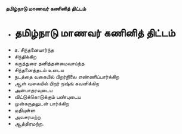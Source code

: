 **தமிழ்நாடு மாணவர் கணினித் திட்டம்**
- # தமிழ்நாடு மாணவர் கணினித் திட்டம்
- a. சிந்தனையார்ந்த
- சிந்திக்கிற
- கருத்துரை தனித்தன்மைவாய்ந்த
- சிந்தனைத்தடம் உடைய
- நடத்தை வகையில் பிறர்நிலை எண்ணிப்பார்க்கிற
- ஆள் வகையில் பிறர் நஷ்ங் கவனிக்கிற
- அன்பாதரவுடைய
- விட்டுக்கொடுக்கும் பண்புடைய
- முன்கருதலுடன் பார்க்கிற
- மதியுள்ள
- அவசரமற்ற
- ஆத்திரமற்ற.

